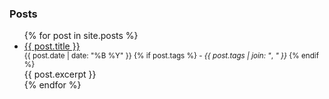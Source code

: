 ### Posts
<ul>
  {% for post in site.posts %}
    <li>
      <a href="{{ post.url }}">{{ post.title }}</a>
        <small style="display: block">
          {{ post.date | date: "%B %Y" }}
          {% if post.tags %}    
            <span>-</span>
            <em style="text-transform: lowercase">{{ post.tags | join: "</em>, <em>" }}</em>
          {% endif %}
        </small>            
      <div style="margin-right: 25px; text-align: justify">{{ post.excerpt }}</div>
    </li>
  {% endfor %}
</ul>
